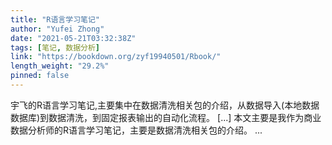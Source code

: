 ```yaml
---
title: "R语言学习笔记"
author: "Yufei Zhong"
date: "2021-05-21T03:32:38Z"
tags: [笔记, 数据分析]
link: "https://bookdown.org/zyf19940501/Rbook/"
length_weight: "29.2%"
pinned: false
---
```


宇飞的R语言学习笔记,主要集中在数据清洗相关包的介绍，从数据导入(本地数据 数据库)到数据清洗，到固定报表输出的自动化流程。 [...] 本文主要是我作为商业数据分析师的R语言学习笔记，主要是数据清洗相关包的介绍。 ...
